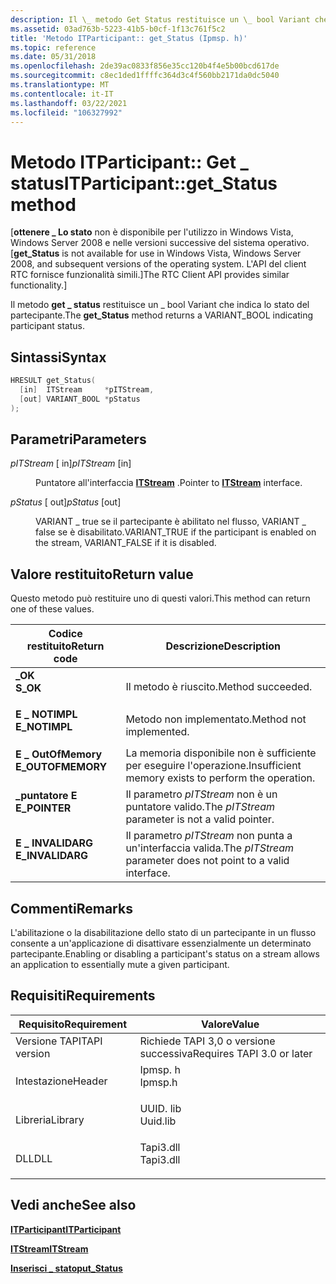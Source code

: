 ```yaml
---
description: Il \_ metodo Get Status restituisce un \_ bool Variant che indica lo stato del partecipante.
ms.assetid: 03ad763b-5223-41b5-b0cf-1f13c761f5c2
title: 'Metodo ITParticipant:: get_Status (Ipmsp. h)'
ms.topic: reference
ms.date: 05/31/2018
ms.openlocfilehash: 2de39ac0833f856e35cc120b4f4e5b00bcd617de
ms.sourcegitcommit: c8ec1ded1ffffc364d3c4f560bb2171da0dc5040
ms.translationtype: MT
ms.contentlocale: it-IT
ms.lasthandoff: 03/22/2021
ms.locfileid: "106327992"
---
```

# <a name="itparticipantget_status-method"></a><span data-ttu-id="e8cb6-103">Metodo ITParticipant:: Get \_ status</span><span class="sxs-lookup"><span data-stu-id="e8cb6-103">ITParticipant::get\_Status method</span></span>

<span data-ttu-id="e8cb6-104">\[**ottenere \_ Lo stato** non è disponibile per l'utilizzo in Windows Vista, Windows Server 2008 e nelle versioni successive del sistema operativo.</span><span class="sxs-lookup"><span data-stu-id="e8cb6-104">\[**get\_Status** is not available for use in Windows Vista, Windows Server 2008, and subsequent versions of the operating system.</span></span> <span data-ttu-id="e8cb6-105">L'API del client RTC fornisce funzionalità simili.\]</span><span class="sxs-lookup"><span data-stu-id="e8cb6-105">The RTC Client API provides similar functionality.\]</span></span>

<span data-ttu-id="e8cb6-106">Il metodo **get \_ status** restituisce un \_ bool Variant che indica lo stato del partecipante.</span><span class="sxs-lookup"><span data-stu-id="e8cb6-106">The **get\_Status** method returns a VARIANT\_BOOL indicating participant status.</span></span>

## <a name="syntax"></a><span data-ttu-id="e8cb6-107">Sintassi</span><span class="sxs-lookup"><span data-stu-id="e8cb6-107">Syntax</span></span>


```C++
HRESULT get_Status(
  [in]  ITStream     *pITStream,
  [out] VARIANT_BOOL *pStatus
);
```



## <a name="parameters"></a><span data-ttu-id="e8cb6-108">Parametri</span><span class="sxs-lookup"><span data-stu-id="e8cb6-108">Parameters</span></span>

<dl> <dt>

<span data-ttu-id="e8cb6-109">*pITStream* \[ in\]</span><span class="sxs-lookup"><span data-stu-id="e8cb6-109">*pITStream* \[in\]</span></span>
</dt> <dd>

<span data-ttu-id="e8cb6-110">Puntatore all'interfaccia [**ITStream**](/windows/win32/api/tapi3if/nn-tapi3if-itstream) .</span><span class="sxs-lookup"><span data-stu-id="e8cb6-110">Pointer to [**ITStream**](/windows/win32/api/tapi3if/nn-tapi3if-itstream) interface.</span></span>

</dd> <dt>

<span data-ttu-id="e8cb6-111">*pStatus* \[ out\]</span><span class="sxs-lookup"><span data-stu-id="e8cb6-111">*pStatus* \[out\]</span></span>
</dt> <dd>

<span data-ttu-id="e8cb6-112">VARIANT \_ true se il partecipante è abilitato nel flusso, VARIANT \_ false se è disabilitato.</span><span class="sxs-lookup"><span data-stu-id="e8cb6-112">VARIANT\_TRUE if the participant is enabled on the stream, VARIANT\_FALSE if it is disabled.</span></span>

</dd> </dl>

## <a name="return-value"></a><span data-ttu-id="e8cb6-113">Valore restituito</span><span class="sxs-lookup"><span data-stu-id="e8cb6-113">Return value</span></span>

<span data-ttu-id="e8cb6-114">Questo metodo può restituire uno di questi valori.</span><span class="sxs-lookup"><span data-stu-id="e8cb6-114">This method can return one of these values.</span></span>



| <span data-ttu-id="e8cb6-115">Codice restituito</span><span class="sxs-lookup"><span data-stu-id="e8cb6-115">Return code</span></span>                                                                                   | <span data-ttu-id="e8cb6-116">Descrizione</span><span class="sxs-lookup"><span data-stu-id="e8cb6-116">Description</span></span>                                                               |
|-----------------------------------------------------------------------------------------------|---------------------------------------------------------------------------|
| <dl> <span data-ttu-id="e8cb6-117"><dt>**\_OK**</dt></span><span class="sxs-lookup"><span data-stu-id="e8cb6-117"><dt>**S\_OK**</dt></span></span> </dl>          | <span data-ttu-id="e8cb6-118">Il metodo è riuscito.</span><span class="sxs-lookup"><span data-stu-id="e8cb6-118">Method succeeded.</span></span><br/>                                              |
| <dl> <span data-ttu-id="e8cb6-119"><dt>**E \_ NOTIMPL**</dt></span><span class="sxs-lookup"><span data-stu-id="e8cb6-119"><dt>**E\_NOTIMPL**</dt></span></span> </dl>     | <span data-ttu-id="e8cb6-120">Metodo non implementato.</span><span class="sxs-lookup"><span data-stu-id="e8cb6-120">Method not implemented.</span></span><br/>                                        |
| <dl> <span data-ttu-id="e8cb6-121"><dt>**E \_ OutOfMemory**</dt></span><span class="sxs-lookup"><span data-stu-id="e8cb6-121"><dt>**E\_OUTOFMEMORY**</dt></span></span> </dl> | <span data-ttu-id="e8cb6-122">La memoria disponibile non è sufficiente per eseguire l'operazione.</span><span class="sxs-lookup"><span data-stu-id="e8cb6-122">Insufficient memory exists to perform the operation.</span></span><br/>           |
| <dl> <span data-ttu-id="e8cb6-123"><dt>**\_puntatore E**</dt></span><span class="sxs-lookup"><span data-stu-id="e8cb6-123"><dt>**E\_POINTER**</dt></span></span> </dl>     | <span data-ttu-id="e8cb6-124">Il parametro *pITStream* non è un puntatore valido.</span><span class="sxs-lookup"><span data-stu-id="e8cb6-124">The *pITStream* parameter is not a valid pointer.</span></span><br/>              |
| <dl> <span data-ttu-id="e8cb6-125"><dt>**E \_ INVALIDARG**</dt></span><span class="sxs-lookup"><span data-stu-id="e8cb6-125"><dt>**E\_INVALIDARG**</dt></span></span> </dl>  | <span data-ttu-id="e8cb6-126">Il parametro *pITStream* non punta a un'interfaccia valida.</span><span class="sxs-lookup"><span data-stu-id="e8cb6-126">The *pITStream* parameter does not point to a valid interface.</span></span><br/> |



 

## <a name="remarks"></a><span data-ttu-id="e8cb6-127">Commenti</span><span class="sxs-lookup"><span data-stu-id="e8cb6-127">Remarks</span></span>

<span data-ttu-id="e8cb6-128">L'abilitazione o la disabilitazione dello stato di un partecipante in un flusso consente a un'applicazione di disattivare essenzialmente un determinato partecipante.</span><span class="sxs-lookup"><span data-stu-id="e8cb6-128">Enabling or disabling a participant's status on a stream allows an application to essentially mute a given participant.</span></span>

## <a name="requirements"></a><span data-ttu-id="e8cb6-129">Requisiti</span><span class="sxs-lookup"><span data-stu-id="e8cb6-129">Requirements</span></span>



| <span data-ttu-id="e8cb6-130">Requisito</span><span class="sxs-lookup"><span data-stu-id="e8cb6-130">Requirement</span></span> | <span data-ttu-id="e8cb6-131">Valore</span><span class="sxs-lookup"><span data-stu-id="e8cb6-131">Value</span></span> |
|-------------------------|--------------------------------------------------------------------------------------|
| <span data-ttu-id="e8cb6-132">Versione TAPI</span><span class="sxs-lookup"><span data-stu-id="e8cb6-132">TAPI version</span></span><br/> | <span data-ttu-id="e8cb6-133">Richiede TAPI 3,0 o versione successiva</span><span class="sxs-lookup"><span data-stu-id="e8cb6-133">Requires TAPI 3.0 or later</span></span><br/>                                                |
| <span data-ttu-id="e8cb6-134">Intestazione</span><span class="sxs-lookup"><span data-stu-id="e8cb6-134">Header</span></span><br/>       | <dl> <span data-ttu-id="e8cb6-135"><dt>Ipmsp. h</dt></span><span class="sxs-lookup"><span data-stu-id="e8cb6-135"><dt>Ipmsp.h</dt></span></span> </dl>   |
| <span data-ttu-id="e8cb6-136">Libreria</span><span class="sxs-lookup"><span data-stu-id="e8cb6-136">Library</span></span><br/>      | <dl> <span data-ttu-id="e8cb6-137"><dt>UUID. lib</dt></span><span class="sxs-lookup"><span data-stu-id="e8cb6-137"><dt>Uuid.lib</dt></span></span> </dl>  |
| <span data-ttu-id="e8cb6-138">DLL</span><span class="sxs-lookup"><span data-stu-id="e8cb6-138">DLL</span></span><br/>          | <dl> <span data-ttu-id="e8cb6-139"><dt>Tapi3.dll</dt></span><span class="sxs-lookup"><span data-stu-id="e8cb6-139"><dt>Tapi3.dll</dt></span></span> </dl> |



## <a name="see-also"></a><span data-ttu-id="e8cb6-140">Vedi anche</span><span class="sxs-lookup"><span data-stu-id="e8cb6-140">See also</span></span>

<dl> <dt>

[<span data-ttu-id="e8cb6-141">**ITParticipant**</span><span class="sxs-lookup"><span data-stu-id="e8cb6-141">**ITParticipant**</span></span>](itparticipant.md)
</dt> <dt>

[<span data-ttu-id="e8cb6-142">**ITStream**</span><span class="sxs-lookup"><span data-stu-id="e8cb6-142">**ITStream**</span></span>](/windows/win32/api/tapi3if/nn-tapi3if-itstream)
</dt> <dt>

[<span data-ttu-id="e8cb6-143">**Inserisci \_ stato**</span><span class="sxs-lookup"><span data-stu-id="e8cb6-143">**put\_Status**</span></span>](itparticipant-put-status.md)
</dt> </dl>

 

